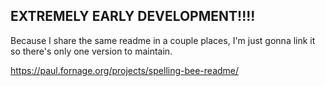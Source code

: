 ## EXTREMELY EARLY DEVELOPMENT!!!!

Because I share the same readme in a couple places, I'm just gonna link it so there's only one version to maintain.

https://paul.fornage.org/projects/spelling-bee-readme/
